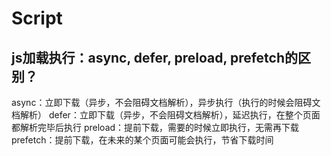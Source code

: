 # Script

## js加载执行：async, defer, preload, prefetch的区别？

async：立即下载（异步，不会阻碍文档解析），异步执行（执行的时候会阻碍文档解析）
defer：立即下载（异步，不会阻碍文档解析），延迟执行，在整个页面都解析完毕后执行
preload：提前下载，需要的时候立即执行，无需再下载
prefetch：提前下载，在未来的某个页面可能会执行，节省下载时间

